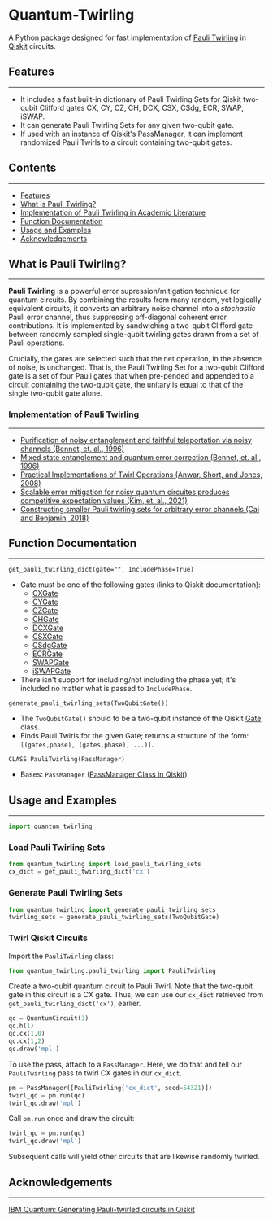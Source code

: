 # Quantum-Twirling
A Python package designed for fast implementation of [Pauli Twirling](/##What-Is-Pauli-Twirling?) in [Qiskit](https://qiskit.org/documentation/) circuits.


## Features
--- 
- It includes a fast built-in dictionary of Pauli Twirling Sets for Qiskit two-qubit Clifford gates CX, CY, CZ, CH, DCX, CSX, CSdg, ECR, SWAP, iSWAP.
- It can generate Pauli Twirling Sets for any given two-qubit gate.
- If used with an instance of Qiskit's PassManager, it can implement randomized Pauli Twirls to a circuit containing two-qubit gates.


## Contents
---
- [Features](/#Features)
- [What is Pauli Twirling?](/#What-is-Pauli-Twirling?)
- [Implementation of Pauli Twirling in Academic Literature](#/Implementation-of-Pauli-Twirling)
- [Function Documentation](/#Function-Documentation)
- [Usage and Examples](/#Usage-and-Examples)
- [Acknowledgements](/#Acknowledgements)


## What is Pauli Twirling?
---
**Pauli Twirling** is a powerful error supression/mitigation technique for quantum circuits.
By combining the results from many random, yet logically equivalent circuits, it converts an arbitrary noise channel into a *stochastic* Pauli error channel, thus suppressing off-diagonal coherent error contributions. 
It is implemented by sandwiching a two-qubit Clifford gate between randomly sampled single-qubit twirling gates drawn from a set of Pauli operations.

Crucially, the gates are selected such that the net operation, in the absence of noise, is unchanged.
That is, the Pauli Twirling Set for a two-qubit Clifford gate is a set of four Pauli gates that when pre-pended and appended to a circuit containing the two-qubit gate, the unitary is equal to that of the single two-qubit gate alone.

### Implementation of Pauli Twirling
---
- [Purification of noisy entanglement and faithful teleportation via noisy channels (Bennet, et. al., 1996)](https://arxiv.org/abs/quant-ph/9511027)
- [Mixed state entanglement and quantum error correction (Bennet, et. al., 1996)](https://arxiv.org/abs/quant-ph/9604024)
- [Practical Implementations of Twirl Operations (Anwar, Short, and Jones, 2008)](https://arxiv.org/pdf/quant-ph/0409142.pdf)
- [Scalable error mitigation for noisy quantum circuites produces competitive expectation values (Kim, et. al., 2021)](https://www.nature.com/articles/s41567-022-01914-3)
- [Constructing smaller Pauli twirling sets for arbitrary error channels (Cai and Benjamin, 2018)](https://arxiv.org/abs/1807.04973v3)



## Function Documentation
---
`get_pauli_twirling_dict(gate="", IncludePhase=True)`
- Gate must be one of the following gates (links to Qiskit documentation):
  - [CXGate](https://qiskit.org/documentation/stubs/qiskit.circuit.library.CXGate.html)
  - [CYGate](https://qiskit.org/documentation/stubs/qiskit.circuit.library.CYGate.html)
  - [CZGate](https://qiskit.org/documentation/stubs/qiskit.circuit.library.CZGate.html)
  - [CHGate](https://qiskit.org/documentation/stubs/qiskit.circuit.library.CHGate.html)
  - [DCXGate](https://qiskit.org/documentation/stubs/qiskit.circuit.library.DCXGate.html)
  - [CSXGate](https://qiskit.org/documentation/stubs/qiskit.circuit.library.CSXGate.html)
  - [CSdgGate](https://qiskit.org/documentation/stubs/qiskit.circuit.library.CSdgGate.html)
  - [ECRGate](https://qiskit.org/documentation/stubs/qiskit.circuit.library.ECRGate.html)
  - [SWAPGate](https://qiskit.org/documentation/stubs/qiskit.circuit.library.SwapGate.html)
  - [iSWAPGate](https://qiskit.org/documentation/stubs/qiskit.circuit.library.iSwapGate.html)
- There isn't support for including/not including the phase yet; it's included no matter what is passed to `IncludePhase`.

`generate_pauli_twirling_sets(TwoQubitGate())`
- The `TwoQubitGate()` should to be a two-qubit instance of the Qiskit [Gate](https://qiskit.org/documentation/stubs/qiskit.circuit.Gate.html) class.
- Finds Pauli Twirls for the given Gate; returns a structure of the form: `[(gates,phase), (gates,phase), ...)]`.

`CLASS PauliTwirling(PassManager)`
-  Bases: `PassManager` ([PassManager Class in Qiskit](https://qiskit.org/documentation/stubs/qiskit.transpiler.PassManager.html))


## Usage and Examples
---

```python
import quantum_twirling
```

### Load Pauli Twirling Sets
```python
from quantum_twirling import load_pauli_twirling_sets
cx_dict = get_pauli_twirling_dict('cx')
```

### Generate Pauli Twirling Sets
```python
from quantum_twirling import generate_pauli_twirling_sets
twirling_sets = generate_pauli_twirling_sets(TwoQubitGate)
```

### Twirl Qiskit Circuits
Import the `PauliTwirling` class:
```python
from quantum_twirling.pauli_twirling import PauliTwirling
```
Create a two-qubit quantum circuit to Pauli Twirl.
Note that the two-qubit gate in this circuit is a CX gate. 
Thus, we can use our `cx_dict` retrieved from `get_pauli_twirling_dict('cx')`, earlier.
```python
qc = QuantumCircuit(3)
qc.h(1)
qc.cx(1,0)
qc.cx(1,2)
qc.draw('mpl')
```
To use the pass, attach to a `PassManager`. 
Here, we do that and tell our `PauliTwirling` pass to twirl CX gates in our `cx_dict`.
```python
pm = PassManager([PauliTwirling('cx_dict', seed=54321)])
twirl_qc = pm.run(qc)
twirl_qc.draw('mpl')
```
Call `pm.run` once and draw the circuit:
```python
twirl_qc = pm.run(qc)
twirl_qc.draw('mpl')
```
Subsequent calls will yield other circuits that are likewise randomly twirled.


## Acknowledgements
---
[IBM Quantum: Generating Pauli-twirled circuits in Qiskit](https://quantum-enablement.org/posts/2023/2023-02-02-pauli_twirling.html)



